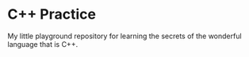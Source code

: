 # C++ Practice
My little playground repository for learning the secrets of the wonderful language that is C++.
